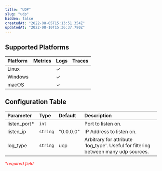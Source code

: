 ```yaml
---
title: "UDP"
slug: "udp"
hidden: false
createdAt: "2022-08-05T15:13:51.354Z"
updatedAt: "2022-08-10T15:36:37.790Z"
---
```

## Supported Platforms

| Platform | Metrics | Logs | Traces |
| :------- | :------ | :--- | :----- |
| Linux    |         | ✓    |        |
| Windows  |         | ✓    |        |
| macOS    |         | ✓    |        |

## Configuration Table

| Parameter     | Type     | Default   | Description                                                                        |
| :------------ | :------- | :-------- | :--------------------------------------------------------------------------------- |
| listen_port\* | `int`    |           | Port to listen on.                                                                 |
| listen_ip     | `string` | "0.0.0.0" | IP Address to listen on.                                                           |
| log_type      | `string` | ucp       | Arbitrary for attribute 'log_type'. Useful for filtering between many udp sources. |

<span style="color:red">\*_required field_</span>